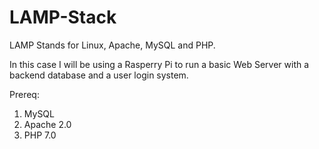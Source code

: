 # LAMP-Stack

LAMP Stands for Linux, Apache, MySQL and PHP.

In this case I will be using a Rasperry Pi to run a basic Web Server with a backend database and a user login system. 

Prereq:
1. MySQL
2. Apache 2.0
3. PHP 7.0
